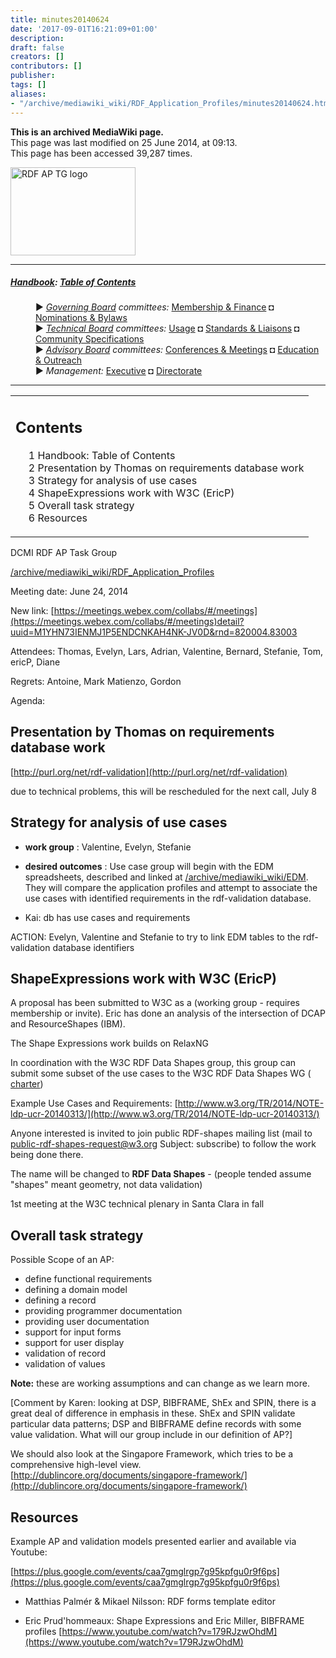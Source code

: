 ```yaml
---
title: minutes20140624
date: '2017-09-01T16:21:09+01:00'
description: 
draft: false
creators: []
contributors: []
publisher: 
tags: []
aliases:
- "/archive/mediawiki_wiki/RDF_Application_Profiles/minutes20140624.html"
---
```


 **This is an archived MediaWiki page.**  
This page was last modified on 25 June 2014, at 09:13.  
This page has been accessed 39,287 times.

[<img alt="RDF AP TG logo" src="/archive/mediawiki_wiki/images/RdfAP_tg.png" width="200" height="141">](/archive/mediawiki_wiki/images/RdfAP_tg.png "RDF AP TG logo")

* * *

##### [Handbook](/archive/mediawiki_wiki/DCMI_Handbook "DCMI Handbook"): [Table of Contents](/archive/mediawiki_wiki/DCMI_Handbook/ "DCMI Handbook") 
<dl>
<dd> ► <i><a href="/mediawiki_wiki/DCMI_Governing_Board.md" title="DCMI Governing Board">Governing Board</a> committees:</i> <a href="/mediawiki_wiki/DCMI_Governing_Board/finance.md" title="DCMI Governing Board/finance">Membership &amp; Finance</a> ◘ <a href="/mediawiki_wiki/DCMI_Governing_Board/nominations.md" title="DCMI Governing Board/nominations">Nominations &amp; Bylaws</a> 
</dd>
<dd> ► <i><a href="/mediawiki_wiki/DCMI_Technical_Board.md" title="DCMI Technical Board">Technical Board</a> committees:</i> <a href="/mediawiki_wiki/DCMI_Technical_Board/usage.md" title="DCMI Technical Board/usage">Usage</a> ◘ <a href="/mediawiki_wiki/DCMI_Technical_Board/standards.md" title="DCMI Technical Board/standards">Standards &amp; Liaisons</a> ◘ <a href="/mediawiki_wiki/DCMI_Technical_Board/specifications.md" title="DCMI Technical Board/specifications">Community Specifications</a>
</dd>
<dd> ► <i><a href="/mediawiki_wiki/DCMI_Advisory_Board.md" title="DCMI Advisory Board">Advisory Board</a> committees:</i> <a href="/mediawiki_wiki/DCMI_Advisory_Board/meetings.md" title="DCMI Advisory Board/meetings">Conferences &amp; Meetings</a> ◘ <a href="/mediawiki_wiki/DCMI_Advisory_Board/documentation.md" title="DCMI Advisory Board/documentation">Education &amp; Outreach</a>
</dd>
<dd> ► <i>Management:</i> <a href="/mediawiki_wiki/Exec_Committee.md" title="Exec Committee">Executive</a> ◘ <a href="/mediawiki_wiki/Exec_Committee/directorate.md" title="Exec Committee/directorate">Directorate</a>
</dd>
</dl>

* * *

<table id="toc" class="toc">
  <tr>
    <td>
      <div id="toctitle">
        <h2>Contents</h2>
      </div>
      <ul>
        <li class="toclevel-1"><a href="#Handbook:_Table_of_Contents"><span class="tocnumber">1</span> <span class="toctext">Handbook: Table of Contents</span></a></li>
        <li class="toclevel-1 tocsection-1"><a href="#Presentation_by_Thomas_on_requirements_database_work"><span class="tocnumber">2</span> <span class="toctext">Presentation by Thomas on requirements database work</span></a></li>
        <li class="toclevel-1 tocsection-2"><a href="#Strategy_for_analysis_of_use_cases"><span class="tocnumber">3</span> <span class="toctext">Strategy for analysis of use cases</span></a></li>
        <li class="toclevel-1 tocsection-3"><a href="#ShapeExpressions_work_with_W3C_.28EricP.29"><span class="tocnumber">4</span> <span class="toctext">ShapeExpressions work with W3C (EricP)</span></a></li>
        <li class="toclevel-1 tocsection-4"><a href="#Overall_task_strategy"><span class="tocnumber">5</span> <span class="toctext">Overall task strategy</span></a></li>
        <li class="toclevel-1 tocsection-5"><a href="#Resources"><span class="tocnumber">6</span> <span class="toctext">Resources</span></a></li>
      </ul>
    </td>
  </tr>
</table>


DCMI RDF AP Task Group

[/archive/mediawiki_wiki/RDF\_Application\_Profiles](/archive/mediawiki_wiki/RDF_Application_Profiles)

Meeting date: June 24, 2014

New link: [https://meetings.webex.com/collabs/#/meetings](https://meetings.webex.com/collabs/#/meetings)detail?uuid=M1YHN73IENMJ1P5ENDCNKAH4NK-JV0D&rnd=820004.83003

Attendees: Thomas, Evelyn, Lars, Adrian, Valentine, Bernard, Stefanie, Tom, ericP, Diane

Regrets: Antoine, Mark Matienzo, Gordon

Agenda:

## Presentation by Thomas on requirements database work

[http://purl.org/net/rdf-validation](http://purl.org/net/rdf-validation)

due to technical problems, this will be rescheduled for the next call, July 8

## Strategy for analysis of use cases

- **work group** : Valentine, Evelyn, Stefanie
- **desired outcomes** : Use case group will begin with the EDM spreadsheets, described and linked at [/archive/mediawiki_wiki/EDM](/archive/mediawiki_wiki/EDM). They will compare the application profiles and attempt to associate the use cases with identified requirements in the rdf-validation database. 

- Kai: db has use cases and requirements

ACTION: Evelyn, Valentine and Stefanie to try to link EDM tables to the rdf-validation database identifiers

## ShapeExpressions work with W3C (EricP)

A proposal has been submitted to W3C as a (working group - requires membership or invite). Eric has done an analysis of the intersection of DCAP and ResourceShapes (IBM).

The Shape Expressions work builds on RelaxNG

In coordination with the W3C RDF Data Shapes group, this group can submit some subset of the use cases to the W3C RDF Data Shapes WG ( [charter](http://www.w3.org/2014/rds/charter))

Example Use Cases and Requirements: [http://www.w3.org/TR/2014/NOTE-ldp-ucr-20140313/](http://www.w3.org/TR/2014/NOTE-ldp-ucr-20140313/)

Anyone interested is invited to join public RDF-shapes mailing list (mail to public-rdf-shapes-request@w3.org Subject: subscribe) to follow the work being done there.

The name will be changed to **RDF Data Shapes** - (people tended assume "shapes" meant geometry, not data validation)

1st meeting at the W3C technical plenary in Santa Clara in fall

## Overall task strategy

Possible Scope of an AP:

- define functional requirements
- defining a domain model
- defining a record
- providing programmer documentation
- providing user documentation
- support for input forms
- support for user display
- validation of record
- validation of values

**Note:** these are working assumptions and can change as we learn more.

[Comment by Karen: looking at DSP, BIBFRAME, ShEx and SPIN, there is a great deal of difference in emphasis in these. ShEx and SPIN validate particular data patterns; DSP and BIBFRAME define records with some value validation. What will our group include in our definition of AP?]

We should also look at the Singapore Framework, which tries to be a comprehensive high-level view. [http://dublincore.org/documents/singapore-framework/](http://dublincore.org/documents/singapore-framework/)

## Resources

Example AP and validation models presented earlier and available via Youtube:

[https://plus.google.com/events/caa7gmglrgp7g95kpfgu0r9f6ps](https://plus.google.com/events/caa7gmglrgp7g95kpfgu0r9f6ps)

- Matthias Palmér & Mikael Nilsson: RDF forms template editor

- Eric Prud'hommeaux: Shape Expressions and Eric Miller, BIBFRAME profiles [https://www.youtube.com/watch?v=179RJzwOhdM](https://www.youtube.com/watch?v=179RJzwOhdM)

